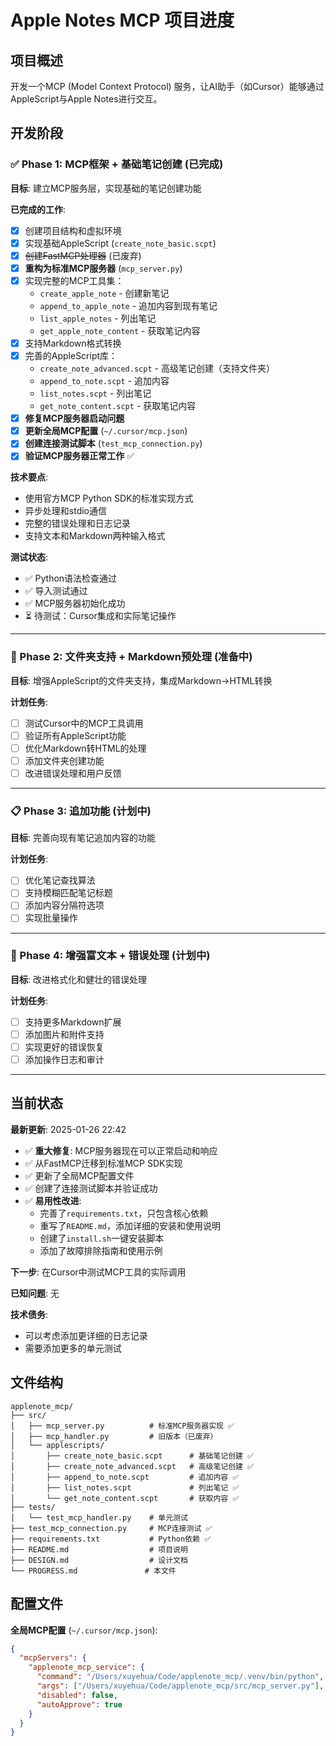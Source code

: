 # Apple Notes MCP 项目进度

## 项目概述
开发一个MCP (Model Context Protocol) 服务，让AI助手（如Cursor）能够通过AppleScript与Apple Notes进行交互。

## 开发阶段

### ✅ Phase 1: MCP框架 + 基础笔记创建 (已完成)

**目标**: 建立MCP服务层，实现基础的笔记创建功能

**已完成的工作**:
- [x] 创建项目结构和虚拟环境
- [x] 实现基础AppleScript (`create_note_basic.scpt`)
- [x] ~~创建FastMCP处理器~~ (已废弃)
- [x] **重构为标准MCP服务器** (`mcp_server.py`)
- [x] 实现完整的MCP工具集：
  - `create_apple_note` - 创建新笔记
  - `append_to_apple_note` - 追加内容到现有笔记
  - `list_apple_notes` - 列出笔记
  - `get_apple_note_content` - 获取笔记内容
- [x] 支持Markdown格式转换
- [x] 完善的AppleScript库：
  - `create_note_advanced.scpt` - 高级笔记创建（支持文件夹）
  - `append_to_note.scpt` - 追加内容
  - `list_notes.scpt` - 列出笔记
  - `get_note_content.scpt` - 获取笔记内容
- [x] **修复MCP服务器启动问题**
- [x] **更新全局MCP配置** (`~/.cursor/mcp.json`)
- [x] **创建连接测试脚本** (`test_mcp_connection.py`)
- [x] **验证MCP服务器正常工作** ✅

**技术要点**:
- 使用官方MCP Python SDK的标准实现方式
- 异步处理和stdio通信
- 完整的错误处理和日志记录
- 支持文本和Markdown两种输入格式

**测试状态**: 
- ✅ Python语法检查通过
- ✅ 导入测试通过  
- ✅ MCP服务器初始化成功
- ⏳ 待测试：Cursor集成和实际笔记操作

---

### 🔄 Phase 2: 文件夹支持 + Markdown预处理 (准备中)

**目标**: 增强AppleScript的文件夹支持，集成Markdown→HTML转换

**计划任务**:
- [ ] 测试Cursor中的MCP工具调用
- [ ] 验证所有AppleScript功能
- [ ] 优化Markdown转HTML的处理
- [ ] 添加文件夹创建功能
- [ ] 改进错误处理和用户反馈

---

### 📋 Phase 3: 追加功能 (计划中)

**目标**: 完善向现有笔记追加内容的功能

**计划任务**:
- [ ] 优化笔记查找算法
- [ ] 支持模糊匹配笔记标题
- [ ] 添加内容分隔符选项
- [ ] 实现批量操作

---

### 🎨 Phase 4: 增强富文本 + 错误处理 (计划中)

**目标**: 改进格式化和健壮的错误处理

**计划任务**:
- [ ] 支持更多Markdown扩展
- [ ] 添加图片和附件支持
- [ ] 实现更好的错误恢复
- [ ] 添加操作日志和审计

---

## 当前状态

**最新更新**: 2025-01-26 22:42
- ✅ **重大修复**: MCP服务器现在可以正常启动和响应
- ✅ 从FastMCP迁移到标准MCP SDK实现
- ✅ 更新了全局MCP配置文件
- ✅ 创建了连接测试脚本并验证成功
- ✅ **易用性改进**: 
  - 完善了`requirements.txt`，只包含核心依赖
  - 重写了`README.md`，添加详细的安装和使用说明
  - 创建了`install.sh`一键安装脚本
  - 添加了故障排除指南和使用示例

**下一步**: 在Cursor中测试MCP工具的实际调用

**已知问题**: 无

**技术债务**: 
- 可以考虑添加更详细的日志记录
- 需要添加更多的单元测试

## 文件结构

```
applenote_mcp/
├── src/
│   ├── mcp_server.py          # 标准MCP服务器实现 ✅
│   ├── mcp_handler.py         # 旧版本（已废弃）
│   └── applescripts/
│       ├── create_note_basic.scpt      # 基础笔记创建 ✅
│       ├── create_note_advanced.scpt   # 高级笔记创建 ✅
│       ├── append_to_note.scpt         # 追加内容 ✅
│       ├── list_notes.scpt             # 列出笔记 ✅
│       └── get_note_content.scpt       # 获取内容 ✅
├── tests/
│   └── test_mcp_handler.py    # 单元测试
├── test_mcp_connection.py     # MCP连接测试 ✅
├── requirements.txt           # Python依赖 ✅
├── README.md                  # 项目说明
├── DESIGN.md                  # 设计文档
└── PROGRESS.md               # 本文件
```

## 配置文件

**全局MCP配置** (`~/.cursor/mcp.json`):
```json
{
  "mcpServers": {
    "applenote_mcp_service": {
      "command": "/Users/xuyehua/Code/applenote_mcp/.venv/bin/python", 
      "args": ["/Users/xuyehua/Code/applenote_mcp/src/mcp_server.py"],
      "disabled": false, 
      "autoApprove": true 
    }
  }
}
```
